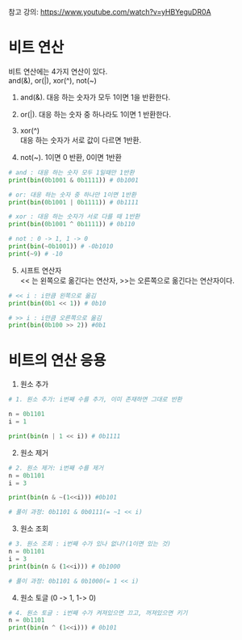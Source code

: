 참고 강의: https://www.youtube.com/watch?v=yHBYeguDR0A
# 비트 연산

비트 연산에는 4가지 연산이 있다.  
and(&), or(|), xor(^), not(~)

1. and(&). 
대응 하는 숫자가 모두 1이면 1을 반환한다.

2. or(|). 
대응 하는 숫자 중 하나라도 1이면 1 반환한다.  

3. xor(^)  
대응 하는 숫자가 서로 값이 다르면 1반환. 

4. not(~). 
1이면 0 반환, 0이면 1반환
``` python
# and : 대응 하는 숫자 모두 1일때만 1반환
print(bin(0b1001 & 0b1111)) # 0b1001

# or: 대응 하는 숫자 중 하나만 1이면 1반환
print(bin(0b1001 | 0b1111)) # 0b1111

# xor : 대응 하는 숫자가 서로 다를 때 1반환
print(bin(0b1001 ^ 0b1111)) # 0b110

# not : 0 -> 1, 1 -> 0
print(bin(~0b1001)) # -0b1010
print(~9) # -10
```
5. 시프트 연산자  
<< 는 왼쪽으로 옮긴다는 연산자, >>는 오른쪽으로 옮긴다는 연산자이다.

``` python
# << i : i만큼 왼쪽으로 옮김
print(bin(0b1 << 1)) # 0b10

# >> i : i만큼 오른쪽으로 옮김
print(bin(0b100 >> 2)) #0b1
```

# 비트의 연산 응용
1. 원소 추가
``` python
# 1. 원소 추가: i번째 수를 추가, 이미 존재하면 그대로 반환

n = 0b1101
i = 1

print(bin(n | 1 << i)) # 0b1111
```
2. 원소 제거
``` python
# 2. 원소 제거: i번째 수를 제거
n = 0b1101
i = 3

print(bin(n & ~(1<<i))) #0b101

# 풀이 과정: 0b1101 & 0b0111(= ~1 << i)
```
3. 원소 조회
``` python
# 3. 원소 조회 : i번째 수가 있나 없나?(1이면 있는 것)
n = 0b1101
i = 3
print(bin(n & (1<<i))) # 0b1000

# 풀이 과정: 0b1101 & 0b1000(= 1 << i)
```
4. 원소 토글 (0 -> 1, 1-> 0)
``` python
# 4. 원소 토글 : i번째 수가 켜져있으면 끄고, 꺼져있으면 키기
n = 0b1101
print(bin(n ^ (1<<i))) # 0b101

```


